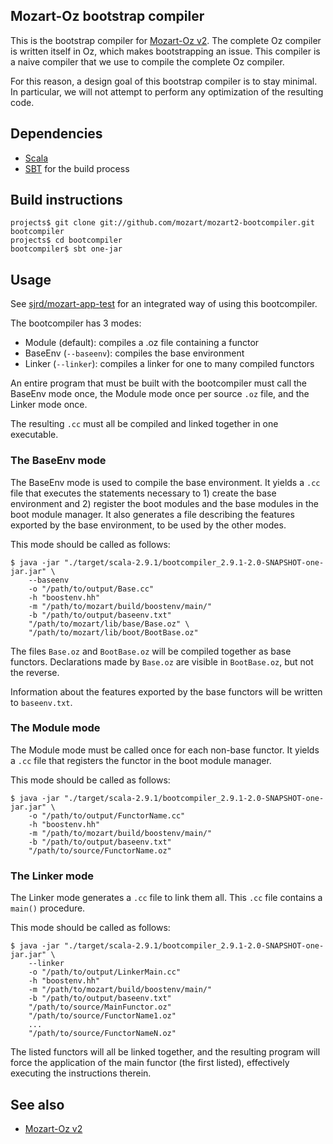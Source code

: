Mozart-Oz bootstrap compiler
----------------------------

This is the bootstrap compiler for [Mozart-Oz v2](https://github.com/mozart/mozart2). The complete Oz compiler is written itself in Oz, which makes bootstrapping an issue. This compiler is a naive compiler that we use to compile the complete Oz compiler.

For this reason, a design goal of this bootstrap compiler is to stay minimal. In particular, we will not attempt to perform any optimization of the resulting code.

## Dependencies

*   [Scala](http://www.scala-lang.org/)
*   [SBT](https://github.com/harrah/xsbt/wiki/Getting-Started-Setup) for the build process

## Build instructions

    projects$ git clone git://github.com/mozart/mozart2-bootcompiler.git bootcompiler
    projects$ cd bootcompiler
    bootcompiler$ sbt one-jar

## Usage

See [sjrd/mozart-app-test](https://github.com/sjrd/mozart-app-test) for an integrated way of using this bootcompiler.

The bootcompiler has 3 modes:

*   Module (default): compiles a .oz file containing a functor
*   BaseEnv (`--baseenv`): compiles the base environment
*   Linker (`--linker`): compiles a linker for one to many compiled functors

An entire program that must be built with the bootcompiler must call the BaseEnv mode once, the Module mode once per source `.oz` file, and the Linker mode once.

The resulting `.cc` must all be compiled and linked together in one executable.

### The BaseEnv mode

The BaseEnv mode is used to compile the base environment. It yields a `.cc` file that executes the statements necessary to 1) create the base environment and 2) register the boot modules and the base modules in the boot module manager. It also generates a file describing the features exported by the base environment, to be used by the other modes.

This mode should be called as follows:

    $ java -jar "./target/scala-2.9.1/bootcompiler_2.9.1-2.0-SNAPSHOT-one-jar.jar" \
        --baseenv
        -o "/path/to/output/Base.cc"
        -h "boostenv.hh"
        -m "/path/to/mozart/build/boostenv/main/"
        -b "/path/to/output/baseenv.txt"
        "/path/to/mozart/lib/base/Base.oz" \
        "/path/to/mozart/lib/boot/BootBase.oz"

The files `Base.oz` and `BootBase.oz` will be compiled together as base functors. Declarations made by `Base.oz` are visible in `BootBase.oz`, but not the reverse.

Information about the features exported by the base functors will be written to `baseenv.txt`.

### The Module mode

The Module mode must be called once for each non-base functor. It yields a `.cc` file that registers the functor in the boot module manager.

This mode should be called as follows:

    $ java -jar "./target/scala-2.9.1/bootcompiler_2.9.1-2.0-SNAPSHOT-one-jar.jar" \
        -o "/path/to/output/FunctorName.cc"
        -h "boostenv.hh"
        -m "/path/to/mozart/build/boostenv/main/"
        -b "/path/to/output/baseenv.txt"
        "/path/to/source/FunctorName.oz"

### The Linker mode

The Linker mode generates a `.cc` file to link them all. This `.cc` file contains a `main()` procedure.

This mode should be called as follows:

    $ java -jar "./target/scala-2.9.1/bootcompiler_2.9.1-2.0-SNAPSHOT-one-jar.jar" \
        --linker
        -o "/path/to/output/LinkerMain.cc"
        -h "boostenv.hh"
        -m "/path/to/mozart/build/boostenv/main/"
        -b "/path/to/output/baseenv.txt"
        "/path/to/source/MainFunctor.oz"
        "/path/to/source/FunctorName1.oz"
        ...
        "/path/to/source/FunctorNameN.oz"

The listed functors will all be linked together, and the resulting program will force the application of the main functor (the first listed), effectively executing the instructions therein.

## See also ##

*   [Mozart-Oz v2](https://github.com/mozart/mozart2)
